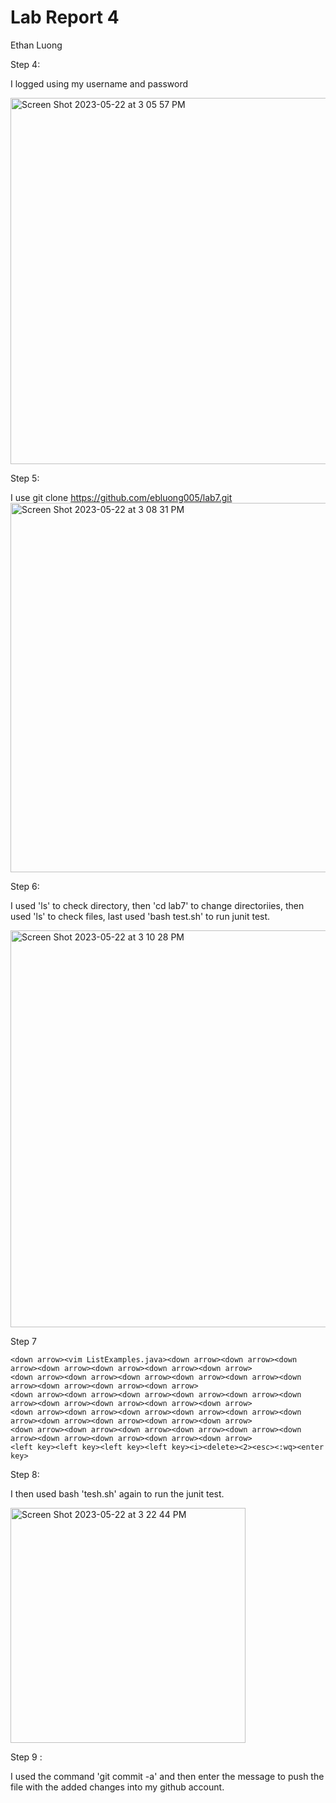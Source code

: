 # Lab Report 4 
Ethan Luong

Step 4:


I logged using my username and password

<img width="586" alt="Screen Shot 2023-05-22 at 3 05 57 PM" src="https://github.com/ebluong005/lab4report/assets/130106644/48e2394f-10d9-4d7c-853c-4f63b28eac4a">

Step 5:


I use git clone https://github.com/ebluong005/lab7.git
<img width="591" alt="Screen Shot 2023-05-22 at 3 08 31 PM" src="https://github.com/ebluong005/lab4report/assets/130106644/91c57ef9-6447-4d78-9a41-9dc811b7ba84">

Step 6:


I used 'ls' to check directory, then 'cd lab7' to change directoriies, then used 'ls' to check files, last used 'bash test.sh' to run junit test.

<img width="635" alt="Screen Shot 2023-05-22 at 3 10 28 PM" src="https://github.com/ebluong005/lab4report/assets/130106644/9af17a5e-0eca-4226-9c33-42cfd968089b">

Step 7
``` 
<down arrow><vim ListExamples.java><down arrow><down arrow><down arrow><down arrow><down arrow><down arrow><down arrow>
<down arrow><down arrow><down arrow><down arrow><down arrow><down arrow><down arrow><down arrow><down arrow>
<down arrow><down arrow><down arrow><down arrow><down arrow><down arrow><down arrow><down arrow><down arrow><down arrow>
<down arrow><down arrow><down arrow><down arrow><down arrow><down arrow><down arrow><down arrow><down arrow><down arrow>
<down arrow><down arrow><down arrow><down arrow><down arrow><down arrow><down arrow><down arrow><down arrow><down arrow>
<left key><left key><left key><left key><i><delete><2><esc><:wq><enter key>
  ``` 
  
 Step 8:
 
 
 I then used bash 'tesh.sh' again to run the junit test.
  
<img width="376" alt="Screen Shot 2023-05-22 at 3 22 44 PM" src="https://github.com/ebluong005/lab4report/assets/130106644/03a38ece-3f14-4969-9b1a-326ac73fb949">
  

          
  Step 9 :
  
  
  I used the command 'git commit -a' and then enter the message to push the file with the added changes into my github account.

